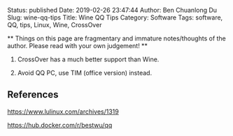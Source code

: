 Status: published
Date: 2019-02-26 23:47:44
Author: Ben Chuanlong Du
Slug: wine-qq-tips
Title: Wine QQ Tips
Category: Software
Tags: software, QQ, tips, Linux, Wine, CrossOver

**
Things on this page are
fragmentary and immature notes/thoughts of the author.
Please read with your own judgement!
**


1. CrossOver has a much better support than Wine.

2. Avoid QQ PC, use TIM (office version) instead.

## References

https://www.lulinux.com/archives/1319

https://hub.docker.com/r/bestwu/qq